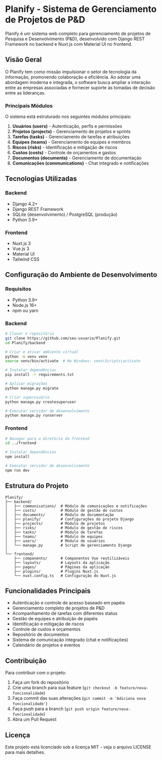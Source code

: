 # Planify - Sistema de Gerenciamento de Projetos de P&D

Planify é um sistema web completo para gerenciamento de projetos de Pesquisa e Desenvolvimento (P&D), desenvolvido com Django REST Framework no backend e Nuxt.js com Material UI no frontend.

## Visão Geral

O Planify tem como missão impulsionar o setor de tecnologia da informação, promovendo colaboração e eficiência. Ao adotar uma abordagem moderna e integrada, o software busca ampliar a interação entre as empresas associadas e fornecer suporte às tomadas de decisão entre as lideranças.

### Principais Módulos

O sistema está estruturado nos seguintes módulos principais:

1. **Usuários (users)** - Autenticação, perfis e permissões
2. **Projetos (projects)** - Gerenciamento de projetos e sprints
3. **Tarefas (tasks)** - Gerenciamento de tarefas e atribuições
4. **Equipes (teams)** - Gerenciamento de equipes e membros
5. **Riscos (risks)** - Identificação e mitigação de riscos
6. **Custos (costs)** - Controle de orçamentos e gastos
7. **Documentos (documents)** - Gerenciamento de documentação
8. **Comunicações (communications)** - Chat integrado e notificações

## Tecnologias Utilizadas

### Backend
- Django 4.2+
- Django REST Framework
- SQLite (desenvolvimento) / PostgreSQL (produção)
- Python 3.9+

### Frontend
- Nuxt.js 3
- Vue.js 3
- Material UI
- Tailwind CSS

## Configuração do Ambiente de Desenvolvimento

### Requisitos
- Python 3.9+
- Node.js 16+
- npm ou yarn

### Backend

```bash
# Clonar o repositório
git clone https://github.com/seu-usuario/Planify.git
cd Planify/backend

# Criar e ativar ambiente virtual
python -m venv venv
source venv/bin/activate  # No Windows: venv\Scripts\activate

# Instalar dependências
pip install -r requirements.txt

# Aplicar migrações
python manage.py migrate

# Criar superusuário
python manage.py createsuperuser

# Executar servidor de desenvolvimento
python manage.py runserver
```

### Frontend

```bash
# Navegar para o diretório do frontend
cd ../frontend

# Instalar dependências
npm install

# Executar servidor de desenvolvimento
npm run dev
```

## Estrutura do Projeto

```
Planify/
├── backend/
│   ├── communications/  # Módulo de comunicações e notificações
│   ├── costs/           # Módulo de gestão de custos
│   ├── documents/       # Módulo de documentação
│   ├── planify/         # Configurações do projeto Django
│   ├── projects/        # Módulo de projetos
│   ├── risks/           # Módulo de gestão de riscos
│   ├── tasks/           # Módulo de tarefas
│   ├── teams/           # Módulo de equipes
│   ├── users/           # Módulo de usuários
│   └── manage.py        # Script de gerenciamento Django
│
└── frontend/
    ├── components/      # Componentes Vue reutilizáveis
    ├── layouts/         # Layouts da aplicação
    ├── pages/           # Páginas da aplicação
    ├── plugins/         # Plugins Nuxt.js
    └── nuxt.config.ts   # Configuração do Nuxt.js
```

## Funcionalidades Principais

- Autenticação e controle de acesso baseado em papéis
- Gerenciamento completo de projetos de P&D
- Acompanhamento de tarefas com diferentes status
- Gestão de equipes e atribuição de papéis
- Identificação e mitigação de riscos
- Controle de custos e orçamentos
- Repositório de documentos
- Sistema de comunicação integrado (chat e notificações)
- Calendário de projetos e eventos

## Contribuição

Para contribuir com o projeto:

1. Faça um fork do repositório
2. Crie uma branch para sua feature (`git checkout -b feature/nova-funcionalidade`)
3. Faça commit das suas alterações (`git commit -m 'Adiciona nova funcionalidade'`)
4. Faça push para a branch (`git push origin feature/nova-funcionalidade`)
5. Abra um Pull Request

## Licença

Este projeto está licenciado sob a licença MIT - veja o arquivo LICENSE para mais detalhes.
